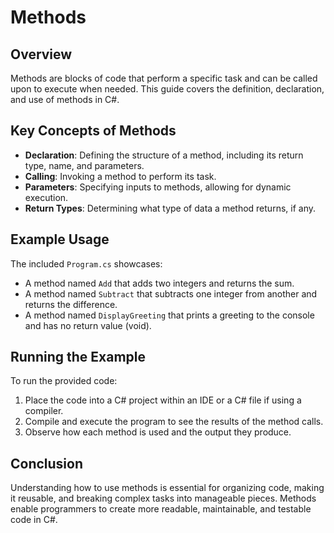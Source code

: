 # Methods
## Overview
Methods are blocks of code that perform a specific task and can be called upon to execute when needed. This guide covers the definition, declaration, and use of methods in C#.

## Key Concepts of Methods
- **Declaration**: Defining the structure of a method, including its return type, name, and parameters.
- **Calling**: Invoking a method to perform its task.
- **Parameters**: Specifying inputs to methods, allowing for dynamic execution.
- **Return Types**: Determining what type of data a method returns, if any.

## Example Usage
The included `Program.cs` showcases:

- A method named `Add` that adds two integers and returns the sum.
- A method named `Subtract` that subtracts one integer from another and returns the difference.
- A method named `DisplayGreeting` that prints a greeting to the console and has no return value (void).

## Running the Example
To run the provided code:

1. Place the code into a C# project within an IDE or a C# file if using a compiler.
2. Compile and execute the program to see the results of the method calls.
3. Observe how each method is used and the output they produce.

## Conclusion
Understanding how to use methods is essential for organizing code, making it reusable, and breaking complex tasks into manageable pieces. Methods enable programmers to create more readable, maintainable, and testable code in C#.